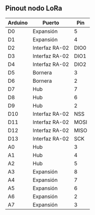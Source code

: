 ## Pinout nodo LoRa 

| Arduino     | Puerto         | Pin
|-------------|---------|------
| D0          |Expansión|5
| D1          |Expansión|4
| D2          |Interfaz RA-02  |DIO0
| D3          |Interfaz RA-02  |DIO1
| D4          |Interfaz RA-02  |DIO2
| D5          |Bornera         |3
| D6          |Bornera         |2
| D7          |Hub      |7
| D8          |Hub      |6
| D9          |Hub      |2
| D10         |Interfaz RA-02  |NSS
| D11         |Interfaz RA-02  |MOSI
| D12         |Interfaz RA-02  |MISO
| D13         |Interfaz RA-02  |SCK
| A0          |Hub      |3
| A1          |Hub      |4
| A2          |Hub      |5
| A3          |Expansión|8
| A4          |Expansión|7
| A5          |Expansión|6
| A6          |Expansión|2
| A7          |Expansión|3
